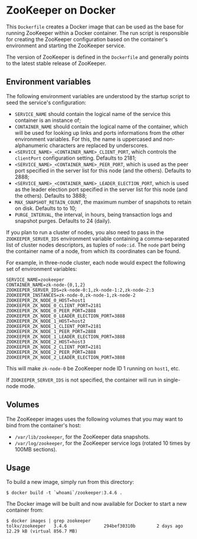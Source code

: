 ZooKeeper on Docker
===================

This `Dockerfile` creates a Docker image that can be used as the base for
running ZooKeeper within a Docker container. The run script is responsible for
creating the ZooKeeper configuration based on the container's environment and
starting the ZooKeeper service.

The version of ZooKeeper is defined in the `Dockerfile` and generally points to
the latest stable release of ZooKeeper.

Environment variables
---------------------

The following environment variables are understood by the startup script to
seed the service's configuration:

  - `SERVICE_NAME` should contain the logical name of the service this
    container is an instance of;
  - `CONTAINER_NAME` should contain the logical name of the container,
    which will be used for looking up links and ports informations from the
    other environment variables. For this, the name is uppercased and
    non-alphanumeric characters are replaced by underscores.
  - `<SERVICE_NAME>_<CONTAINER_NAME>_CLIENT_PORT`, which controls the
    `clientPort` configuration setting. Defaults to 2181;
  - `<SERVICE_NAME>_<CONTAINER_NAME>_PEER_PORT`, which is used as the
    peer port specified in the server list for this node (and the
    others). Defaults to 2888;
  - `<SERVICE_NAME>_<CONTAINER_NAME>_LEADER_ELECTION_PORT`, which is
    used as the leader election port specified in the server list for
    this node (and the others).  Defaults to 3888;
  - `MAX_SNAPSHOT_RETAIN_COUNT`, the maximum number of snapshots to
    retain on disk. Defaults to to 10;
  - `PURGE_INTERVAL`, the interval, in hours, being transaction logs and
    snapshot purges. Defaults to 24 (daily).

If you plan to run a cluster of nodes, you also need to pass in the
`ZOOKEEPER_SERVER_IDS` environment variable containing a comma-separated
list of cluster nodes descriptors, as tuples of `node:id`. The `node`
part being the container name of a node, from which its coordinates can
be found.

For example, in three-node cluster, each node would expect the following
set of environment variables:

```
SERVICE_NAME=zookeeper
CONTAINER_NAME=zk-node-{0,1,2}
ZOOKEEPER_SERVER_IDS=zk-node-0:1,zk-node-1:2,zk-node-2:3
ZOOKEEPER_INSTANCES=zk-node-0,zk-node-1,zk-node-2
ZOOKEEPER_ZK_NODE_0_HOST=host1
ZOOKEEPER_ZK_NODE_0_CLIENT_PORT=2181
ZOOKEEPER_ZK_NODE_0_PEER_PORT=2888
ZOOKEEPER_ZK_NODE_0_LEADER_ELECTION_PORT=3888
ZOOKEEPER_ZK_NODE_1_HOST=host2
ZOOKEEPER_ZK_NODE_1_CLIENT_PORT=2181
ZOOKEEPER_ZK_NODE_1_PEER_PORT=2888
ZOOKEEPER_ZK_NODE_1_LEADER_ELECTION_PORT=3888
ZOOKEEPER_ZK_NODE_2_HOST=host3
ZOOKEEPER_ZK_NODE_2_CLIENT_PORT=2181
ZOOKEEPER_ZK_NODE_2_PEER_PORT=2888
ZOOKEEPER_ZK_NODE_2_LEADER_ELECTION_PORT=3888
```

This will make `zk-node-0` be ZooKeeper node ID 1 running on `host1`,
etc.

If `ZOOKEEPER_SERVER_IDS` is not specified, the container will run in
single-node mode.


Volumes
-------

The ZooKeeper images uses the following volumes that you may want to bind from
the container's host:

  - `/var/lib/zookeeper`, for the ZooKeeper data snapshots.
  - `/var/log/zookeeper`, for the ZooKeeper service logs (rotated 10
    times by 100MB sections).

Usage
-----

To build a new image, simply run from this directory:

```
$ docker build -t `whoami`/zookeeper:3.4.6 .
```

The Docker image will be built and now available for Docker to start a new
container from:

```
$ docker images | grep zookeeper
tolkv/zookeeper   3.4.6              294bef30310b        2 days ago          12.29 kB (virtual 856.7 MB)
```
